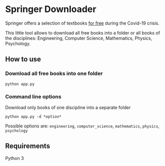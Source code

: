 # Springer Downloader
Springer offers a selection of textbooks [for free](https://link.springer.com/search?facet-content-type=%22Book%22&package=mat-covid19_textbooks) during the Covid-19 crisis.

This little tool allows to download all free books into a folder or all books of the disciplines: Engineering, Computer Science, Mathematics, Physics, Psychology.

## How to use
### Download all free books into one folder
```
python app.py
```

### Command line options
Download only books of one discipline into a separate folder
```
python app.py -d *option*
```
Possible options are: `engineering`, `computer_science`, `mathematics`, `physics`, `psychology`

## Requirements
Python 3